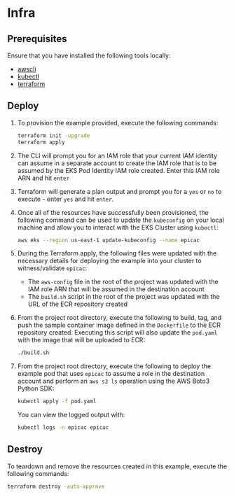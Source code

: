 # Infra

## Prerequisites

Ensure that you have installed the following tools locally:

- [awscli](https://docs.aws.amazon.com/cli/latest/userguide/install-cliv2.html)
- [kubectl](https://Kubernetes.io/docs/tasks/tools/)
- [terraform](https://learn.hashicorp.com/tutorials/terraform/install-cli)

## Deploy

1. To provision the example provided, execute the following commands:

    ```sh
    terraform init -upgrade
    terraform apply
    ```

2. The CLI will prompt you for an IAM role that your current IAM identity can assume in a separate account to create the IAM role that is to be assumed by the EKS Pod Identity IAM role created. Enter this IAM role ARN and hit `enter`

3. Terraform will generate a plan output and prompt you for a `yes` or `no` to execute - enter `yes` and hit `enter`.

4. Once all of the resources have successfully been provisioned, the following command can be used to update the `kubeconfig`  on your local machine and allow you to interact with the EKS Cluster using `kubectl`:

    ```sh
    aws eks --region us-east-1 update-kubeconfig --name epicac
    ```
4. During the Terraform apply, the following files were updated with the necessary details for deploying the example into your cluster to witness/validate `epicac`:
    - The `aws-config` file in the root of the project was updated with the IAM role ARN that will be assumed in the destination account
    - The `build.sh` script in the root of the project was updated with the URL of the ECR repository created

5. From the project root directory, execute the following to build, tag, and push the sample container image defined in the `Dockerfile` to the ECR repository created. Executing this script will also update the `pod.yaml` with the image that will be uploaded to ECR:

    ```sh
    ./build.sh
    ```
6. From the project root directory, execute the following to deploy the example pod that uses `epicac` to assume a role in the destination account and perform an `aws s3 ls` operation using the AWS Boto3 Python SDK:

    ```sh
    kubectl apply -f pod.yaml
    ```

    You can view the logged output with:

    ```sh
    kubectl logs -n epicac epicac
    ```

## Destroy

To teardown and remove the resources created in this example, execute the following commands:

```sh
terraform destroy -auto-approve
```
